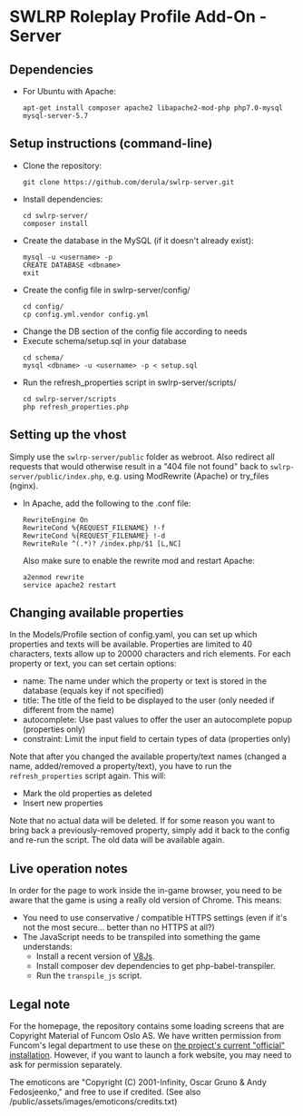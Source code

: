 # SWLRP Roleplay Profile Add-On - Server

## Dependencies

- For Ubuntu with Apache:
  ```
  apt-get install composer apache2 libapache2-mod-php php7.0-mysql mysql-server-5.7
  ```
## Setup instructions (command-line)

- Clone the repository:
  ```
  git clone https://github.com/derula/swlrp-server.git
  ```
- Install dependencies:
  ```
  cd swlrp-server/
  composer install
  ```
- Create the database in the MySQL (if it doesn't already exist):
  ```
  mysql -u <username> -p
  CREATE DATABASE <dbname>
  exit
  ```
- Create the config file in swlrp-server/config/
  ```
  cd config/
  cp config.yml.vendor config.yml
  ```
- Change the DB section of the config file according to needs
- Execute schema/setup.sql in your database
  ```
  cd schema/
  mysql <dbname> -u <username> -p < setup.sql
  ```
- Run the refresh_properties script in swlrp-server/scripts/
  ```
  cd swlrp-server/scripts
  php refresh_properties.php
  ```

## Setting up the vhost

Simply use the ```swlrp-server/public``` folder as webroot.
Also redirect all requests that would otherwise result in a "404 file not found" back to ```swlrp-server/public/index.php```,
e.g. using ModRewrite (Apache) or try_files (nginx).

- In Apache, add the following to the .conf file:
  ```
  RewriteEngine On
  RewriteCond %{REQUEST_FILENAME} !-f
  RewriteCond %{REQUEST_FILENAME} !-d
  RewriteRule ^(.*)? /index.php/$1 [L,NC]
  ```
  Also make sure to enable the rewrite mod and restart Apache:
  ```
  a2enmod rewrite
  service apache2 restart
  ```

## Changing available properties

In the Models/Profile section of config.yaml, you can set up which properties and texts will be available.
Properties are limited to 40 characters, texts allow up to 20000 characters and rich elements.
For each property or text, you can set certain options:

- name: The name under which the property or text is stored in the database (equals key if not specified)
- title: The title of the field to be displayed to the user (only needed if different from the name)
- autocomplete: Use past values to offer the user an autocomplete popup (properties only)
- constraint: Limit the input field to certain types of data (properties only)

Note that after you changed the available property/text names (changed a name, added/removed a property/text),
you have to run the ```refresh_properties``` script again. This will:

- Mark the old properties as deleted
- Insert new properties

Note that no actual data will be deleted. If for some reason you want to bring back a previously-removed property,
simply add it back to the config and re-run the script. The old data will be available again.

## Live operation notes

In order for the page to work inside the in-game browser, you need to be aware that the game is using a really old version of Chrome.
This means:

- You need to use conservative / compatible HTTPS settings (even if it's not the most secure... better than no HTTPS at all?)
- The JavaScript needs to be transpiled into something the game understands:
  - Install a recent version of [V8Js](https://github.com/talyssonoc/react-laravel/blob/master/install_v8js.md).
  - Install composer dev dependencies to get php-babel-transpiler.
  - Run the ```transpile_js``` script.

## Legal note

For the homepage, the repository contains some loading screens that are Copyright Material of Funcom Oslo AS. We have
written permission from Funcom's legal department to use these on
[the project's current "official" installation](http://profile.swlrp.com). However, if you want to launch a fork
website, you may need to ask for permission separately.

The emoticons are "Copyright (C) 2001-Infinity, Oscar Gruno &amp; Andy Fedosjeenko," and free to use if credited.
(See also /public/assets/images/emoticons/credits.txt)
